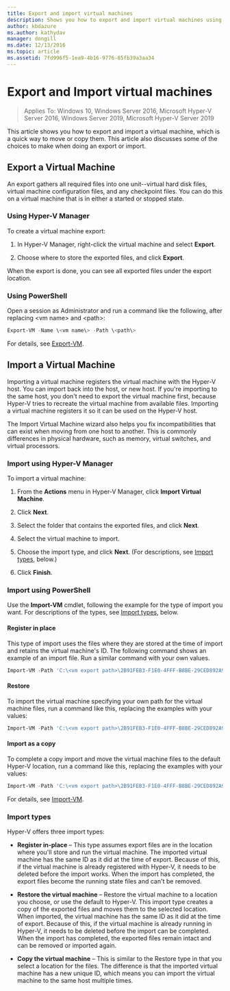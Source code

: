 ```yaml
---
title: Export and import virtual machines
description: Shows you how to export and import virtual machines using Hyper-V Manager or Windows PowerShell.
author: kbdazure
ms.author: kathydav
manager: dongill
ms.date: 12/13/2016
ms.topic: article
ms.assetid: 7fd996f5-1ea9-4b16-9776-85fb39a3aa34
---
```


# Export and Import virtual machines

> Applies To: Windows 10, Windows Server 2016, Microsoft Hyper-V Server 2016, Windows Server 2019, Microsoft Hyper-V Server 2019

This article shows you how to export and import a virtual machine, which is a quick way to move or copy them. This article also discusses some of the choices to make when doing an export or import.

## Export a Virtual Machine

An export gathers all required files into one unit--virtual hard disk files, virtual machine configuration files, and any checkpoint files. You can do this on a virtual machine that is in either a started or stopped state.

### Using Hyper-V Manager

To create a virtual machine export:

1. In Hyper-V Manager, right-click the virtual machine and select **Export**.

2. Choose where to store the exported files, and click **Export**.

When the export is done, you can see all exported files under the export location.

### Using PowerShell

Open a session as Administrator and run a command like the following, after replacing \<vm name\> and \<path\>:

```powershell
Export-VM -Name \<vm name\> -Path \<path\>
```

For details, see [Export-VM](/powershell/module/hyper-v/export-vm).

## Import a Virtual Machine

Importing a virtual machine registers the virtual machine with the Hyper-V host. You can import back into the host, or new host. If you're importing to the same host, you don't need to export the virtual machine first, because Hyper-V tries to recreate the virtual machine from available files. Importing a virtual machine registers it so it can be used on the Hyper-V host.

The Import Virtual Machine wizard also helps you fix incompatibilities that can exist when moving from one host to another. This is commonly differences in physical hardware, such as memory, virtual switches, and virtual processors.

### Import using Hyper-V Manager

To import a virtual machine:

1. From the **Actions** menu in Hyper-V Manager, click **Import Virtual Machine**.

2. Click **Next**.

3. Select the folder that contains the exported files, and click **Next**.

4. Select the virtual machine to import.

5. Choose the import type, and click **Next**. (For descriptions, see [Import types](#import-types), below.)

6. Click **Finish**.

### Import using PowerShell

Use the **Import-VM** cmdlet, following the example for the type of import you want. For descriptions of the types, see [Import types](#import-types), below.

#### Register in place

This type of import uses the files where they are stored at the time of import and retains the virtual machine's ID. The following command shows an example of an import file. Run a similar command with your own values.

```powershell
Import-VM -Path 'C:\<vm export path>\2B91FEB3-F1E0-4FFF-B8BE-29CED892A95A.vmcx'
```

#### Restore

To import the virtual machine specifying your own path for the virtual machine files, run a command like this, replacing the examples with your values:

```powershell
Import-VM -Path 'C:\<vm export path>\2B91FEB3-F1E0-4FFF-B8BE-29CED892A95A.vmcx' -Copy -VhdDestinationPath 'D:\Virtual Machines\WIN10DOC' -VirtualMachinePath 'D:\Virtual Machines\WIN10DOC'
```

#### Import as a copy

To complete a copy import and move the virtual machine files to the default Hyper-V location, run a command like this, replacing the examples with your values:

``` PowerShell
Import-VM -Path 'C:\<vm export path>\2B91FEB3-F1E0-4FFF-B8BE-29CED892A95A.vmcx' -Copy -GenerateNewId
```

For details, see [Import-VM](/powershell/module/hyper-v/import-vm).

### Import types

Hyper-V offers three import types:

- **Register in-place** – This type assumes export files are in the location where you'll store and run the virtual machine. The imported virtual machine has the same ID as it did at the time of export. Because of this, if the virtual machine is already registered with Hyper-V, it needs to be deleted before the import works. When the import has completed, the export files become the running state files and can't be removed.

- **Restore the virtual machine** – Restore the virtual machine to a location you choose, or use the default to Hyper-V. This import type creates a copy of the exported files and moves them to the selected location. When imported, the virtual machine has the same ID as it did at the time of export. Because of this, if the virtual machine is already running in Hyper-V, it needs to be deleted before the import can be completed. When the import has completed, the exported files remain intact and can be removed or imported again.

- **Copy the virtual machine** – This is similar to the Restore type in that you select a location for the files. The difference is that the imported virtual machine has a new unique ID, which means you can import the virtual machine to the same host multiple times.